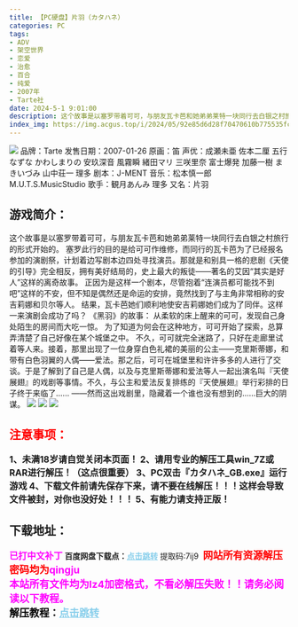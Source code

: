 ```yaml
---
title: 【PC硬盘】片羽（カタハネ）
categories: PC
tags:
- ADV
- 架空世界
- 恋爱
- 治愈
- 百合
- 纯爱
- 2007年
- Tarte社
date: 2024-5-1 9:01:00
description: 这个故事是以塞罗带着可可，与朋友瓦卡芭和她弟弟莱特一块同行去白银之村旅行的形式开始的。塞罗此行的目的是给可可作维修，而同行的瓦卡芭为了已经报名参加的演剧祭，计划着边写剧本边四处寻找演员。那就是和别具一格的悲剧《天使的引导》完全相反，拥有美好结局的，史上最大的叛徒——著名的艾因“其实是好人”这样的离奇故事。
index_img: https://img.acgus.top/i/2024/05/92e85d6d28f70470610b775535fcd7c4.webp
---
```

![](https://img.acgus.top/i/2024/05/92e85d6d28f70470610b775535fcd7c4.webp)
品牌：Tarte
发售日期：2007-01-26
原画：笛
声优：成瀬未亜 佐本二厘 五行なずな かわしまりの 安玖深音 風霧瞬 緒田マリ 三咲里奈 富士爆発 加藤一樹 まきいづみ 山中荘一 理多
剧本：J-MENT
音乐：松本慎一郎 M.U.T.S.MusicStudio
歌手：観月あんみ 理多
又名：片羽

## 游戏简介：
这个故事是以塞罗带着可可，与朋友瓦卡芭和她弟弟莱特一块同行去白银之村旅行的形式开始的。
塞罗此行的目的是给可可作维修，而同行的瓦卡芭为了已经报名参加的演剧祭，计划着边写剧本边四处寻找演员。那就是和别具一格的悲剧《天使的引导》完全相反，拥有美好结局的，史上最大的叛徒——著名的艾因“其实是好人”这样的离奇故事。
正因为是这样一个剧本，尽管抱着“连演员都可能找不到吧”这样的不安，但不知是偶然还是命运的安排，竟然找到了与主角非常相称的安吉莉娜和贝尔等人。
结果，瓦卡芭她们顺利地使安吉莉娜她们成为了同伴。这样一来演剧会成功了吗？
《黑羽》的故事：
从柔软的床上醒来的可可，发现自己身处陌生的房间而大吃一惊。
为了知道为何会在这种地方，可可开始了探索，总算弄清楚了自己好像在某个城堡之中。
不久，可可就完全迷路了，只好在走廊里试着等人来。接着，那里出现了一位身穿白色礼裙的美丽的公主——克里斯蒂娜，和带有白色羽翼的人偶——爱法。那之后，可可在城堡里和许许多多的人进行了交谈。于是了解到了自己是人偶，以及与克里斯蒂娜和爱法等人一起出演名叫『天使展翅』的戏剧等事情。不久，与公主和爱法反复排练的『天使展翅』举行彩排的日子终于来临了......
——然而这出戏剧里，隐藏着一个谁也没有想到的……巨大的阴谋。
![](https://img.acgus.top/i/2024/05/a0699910e5e63d4eacb3e7d2ee7e2bbd.webp)
![](https://img.acgus.top/i/2024/05/a871ca560d65940d0d1804355c43ae60.webp)
![](https://img.acgus.top/i/2024/05/076b1d42c988e9f7b951e77faa9bccf2.webp)






## <font color=#FF0000 >注意事项：</font>
<font size=3><b>1、未满18岁请自觉关闭本页面！
2、请用专业的解压工具win_7Z或RAR进行解压！（这点很重要）
3、PC双击『カタハネ_GB.exe』运行游戏
4、下载文件前请先保存下来，请不要在线解压！！！这样会导致文件被封，对你也没好处！！！
5、有能力请支持正版！</b></font>

## 下载地址：
<font color=#FF00FF size=3>**已打中文补丁**</font>
<b>百度网盘下载点：</b><a href="https://pan.baidu.com/s/1zxV6Kfo5ewFAo273Ow38Ew?pwd=7ij9" style="color: #87CEEB;"><b>点击跳转</b></a> 提取码:7ij9
<a style="padding: 0" href="https://post.qingju.org/AD/"><img style="max-width:100%" src="https://img.acgus.top/i/2024/07/478f689b8021d8d499ab43d21acf137a.gif" alt=""></a>
<b><font color=#FF0000 size=4>网站所有资源解压密码均为</b></font><b><font color=#FF00FF size=4>qingju</font><font color=#FF0000 ></font></b><br><b><font color=#FF00FF size=4>本站所有文件均为lz4加密格式，不看必解压失败！！请务必阅读以下教程。</b></font><br><b><font color=#000 size=4>解压教程：</b><a href="https://post.qingju.org/tutorial/000/" style="color: #87CEEB;"><b>点击跳转</b></a>